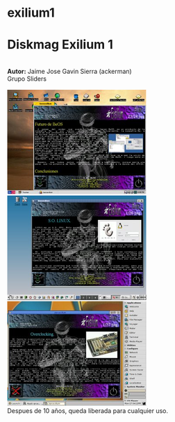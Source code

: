 # exilium1
<h1>Diskmag Exilium 1</h1><br>
<b>Autor:</b> Jaime Jose Gavin Sierra (ackerman)<br>
Grupo Sliders<br>
<br>
<img src='https://github.com/rpsubc8/exilium1/blob/master/pewviewbeos.jpg'><img src='https://github.com/rpsubc8/exilium1/blob/master/pewviewlinux.jpg'><img src='https://github.com/rpsubc8/exilium1/blob/master/previewqnx.jpg'><br>
Despues de 10 años, queda liberada para cualquier uso.
